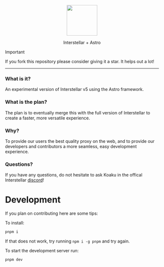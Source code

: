 <div align="center">
  <img height="100px" src="https://github.com/InterstellarNetwork/InterstellarAstro/assets/89202835/54053f92-64aa-4e58-9e1c-04e14f104b65">
  <p>Interstellar + Astro</p>
</div>

> [!IMPORTANT]
> If you fork this repository please consider giving it a star. It helps out a lot!

<hr>

### What is it?

An experimental version of Interstellar v5 using the Astro framework.

### What is the plan?

The plan is to eventually merge this with the full version of Interstellar to create a faster, more versatile experience.

### Why?

To provide our users the best quality proxy on the web, and to provide our developers and contributors a more seamless, easy development experience.

### Questions?

If you have any questions, do not hesitate to ask Koaku in the offical Interstellar [discord](https://discord.gg/interstellar)!

# Development

If you plan on contributing here are some tips:

To install:

```bash
pnpm i
```
If that does not work, try running `npm i -g pnpm` and try again.

To start the development server run:

```bash
pnpm dev
```
